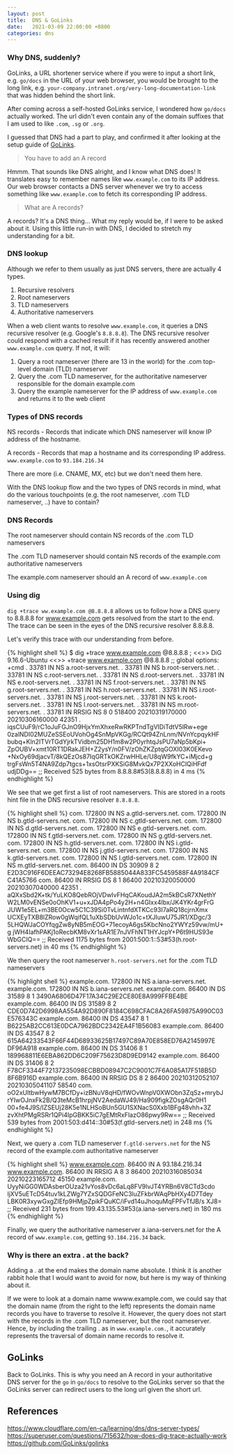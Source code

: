 ```yaml
---
layout: post
title:  DNS & GoLinks
date:   2021-03-09 22:00:00 +0800
categories: dns 
---
```


### Why DNS, suddenly? 
GoLinks, a URL shortener service where if you were to input a short link, e.g. `go/docs` in the URL of your web browser, you would be brought to the long link, e.g. `your-company.intranet.org/very-long-documentation-link` that was hidden behind the short link. 

After coming across a self-hosted GoLinks service, I wondered how `go/docs` actually worked. The url didn't even contain any of the domain suffixes that I am used to like `.com`, `.sg` or `.org`. 

I guessed that DNS had a part to play, and confirmed it after looking at the setup guide of [GoLinks](https://github.com/GoLinks/golinks). 

> You have to add an A record

Hmmm. That sounds like DNS alright, and I know what DNS does! It translates easy to remember names like `www.example.com` to its IP address. Our web browser contacts a DNS server whenever we try to access something like `www.example.com` to fetch its corresponding IP address.

> What are A records? 

A records? It's a DNS thing... What my reply would be, if I were to be asked about it. Using this little run-in with DNS, I decided to stretch my understanding for a bit.

### DNS lookup
Although we refer to them usually as just DNS servers, there are actually 4 types. 

1. Recursive resolvers 
1. Root nameservers
1. TLD nameservers 
1. Authoritative nameservers

When a web client wants to resolve `www.example.com`, it queries a DNS recursive resolver (e.g. Google's `8.8.8.8`). The DNS recursive resolver could respond with a cached result if it has recently answered another `www.example.com` query. If not, it will: 

1. Query a root nameserver (there are 13 in the world) for the .com top-level domain (TLD) nameserver
2. Query the .com TLD nameserver, for the authoritative nameserver responsible for the domain example.com 
3. Query the example nameserver for the IP address of `www.example.com` and returns it to the web client

### Types of DNS records
NS records - Records that indicate which DNS nameserver will know IP address of the hostname. 

A records - Records that map a hostname and its corresponding IP address. `www.example.com` to `93.184.216.34` 

There are more (i.e. CNAME, MX, etc) but we don't need them here.

With the DNS lookup flow and the two types of DNS records in mind, what do the various touchpoints (e.g. the root nameserver, .com TLD nameserver, ..) have to contain?

### DNS Records
The root nameserver should contain NS records of the .com TLD nameservers

The .com TLD nameserver should contain NS records of the example.com authoritative nameservers

The example.com nameserver should an A record of `www.example.com` 

### Using dig
`dig +trace ww.example.com @8.8.8.8` allows us to follow how a DNS query to 8.8.8.8 for www.example.com gets resolved from the start to the end. The trace can be seen in the eyes of the DNS recursive resolver 8.8.8.8.

Let's verify this trace with our understanding from before.

{% highlight shell %}
$ dig +trace www.example.com @8.8.8.8
; <<>> DiG 9.16.6-Ubuntu <<>> +trace www.example.com @8.8.8.8
;; global options: +cmd
.			33781	IN	NS	a.root-servers.net.
.			33781	IN	NS	b.root-servers.net.
.			33781	IN	NS	c.root-servers.net.
.			33781	IN	NS	d.root-servers.net.
.			33781	IN	NS	e.root-servers.net.
.			33781	IN	NS	f.root-servers.net.
.			33781	IN	NS	g.root-servers.net.
.			33781	IN	NS	h.root-servers.net.
.			33781	IN	NS	i.root-servers.net.
.			33781	IN	NS	j.root-servers.net.
.			33781	IN	NS	k.root-servers.net.
.			33781	IN	NS	l.root-servers.net.
.			33781	IN	NS	m.root-servers.net.
.			33781	IN	RRSIG	NS 8 0 518400 20210319170000 20210306160000 42351 . iqsCUuF9/rC1oJuFGJnO9HjxYmXhxeRwRKPTndTgVIDiTdtV5lRw+ege 0zalNDI02MUZeSSEoUVohOg4SnMpVKGg/RCQt94ZnLnm/NVnYcpqykHF bubq+Kln2ITVrTGdYjrkTVidbm25DH1m8w2P0yrhtqJsPU7aNp5bKpi+ ZpOUBV+xmt10RT1DRakJEH+Z2ysY/n0FV/zOhZKZptqGOXI03K0EKevo +NxOy69djacvT/8kQEzOs87IqGRTkOKZrwHHLe/U8qW9fkYC+iMjcd+g trgFsWn5T4NA9Zdp7tgcs+1xsOtsrPXKSiG8MvkQx7P2XXoHClQiHFdf udjDDg==
;; Received 525 bytes from 8.8.8.8#53(8.8.8.8) in 4 ms
{% endhighlight %}

We see that we get first a list of root nameservers. This are stored in a roots hint file in the DNS recursive resolver `8.8.8.8`.

{% highlight shell %}
com.			172800	IN	NS	a.gtld-servers.net.
com.			172800	IN	NS	b.gtld-servers.net.
com.			172800	IN	NS	c.gtld-servers.net.
com.			172800	IN	NS	d.gtld-servers.net.
com.			172800	IN	NS	e.gtld-servers.net.
com.			172800	IN	NS	f.gtld-servers.net.
com.			172800	IN	NS	g.gtld-servers.net.
com.			172800	IN	NS	h.gtld-servers.net.
com.			172800	IN	NS	i.gtld-servers.net.
com.			172800	IN	NS	j.gtld-servers.net.
com.			172800	IN	NS	k.gtld-servers.net.
com.			172800	IN	NS	l.gtld-servers.net.
com.			172800	IN	NS	m.gtld-servers.net.
com.			86400	IN	DS	30909 8 2 E2D3C916F6DEEAC73294E8268FB5885044A833FC5459588F4A9184CF C41A5766
com.			86400	IN	RRSIG	DS 8 1 86400 20210320050000 20210307040000 42351 . aQXxSbd2K+tk/YuLKO8QebROjVDwIvFHqCAKoudJA2m5kBCsR7XNethY W2LM0vENSe0oOhKV1+u+xJDA4pPo4y2H+n4GIxx4Ibx/JK4YKr4grFrG JUW1e5EL+m3BE0Ocw5C1C39Si0TvLintnfdXTKCc93I7aRQ18cjrnXmx UCXEyTXB8lZRow0gWqifQL1uXbSDbUvWJo1c+tXJIuwU75JR1/XDgc/3 5LHQWJaCOYfqgZw8yNB5mEOG+71ecoyA6gs5KbcNno2YWYz59vw/mU+g jWH4IafhPAKj1oRecbKM8vXr1sAR1E7nJVFhNT1HYJcpY+P6t9HUS93e WbGCIQ==
;; Received 1175 bytes from 2001:500:1::53#53(h.root-servers.net) in 40 ms
{% endhighlight %}

We then query the root nameserver `h.root-servers.net` for the .com TLD nameservers

{% highlight shell %}
example.com.		172800	IN	NS	a.iana-servers.net.
example.com.		172800	IN	NS	b.iana-servers.net.
example.com.		86400	IN	DS	31589 8 1 3490A6806D47F17A34C29E2CE80E8A999FFBE4BE
example.com.		86400	IN	DS	31589 8 2 CDE0D742D6998AA554A92D890F8184C698CFAC8A26FA59875A990C03 E576343C
example.com.		86400	IN	DS	43547 8 1 B6225AB2CC613E0DCA7962BDC2342EA4F1B56083
example.com.		86400	IN	DS	43547 8 2 615A64233543F66F44D68933625B17497C89A70E858ED76A2145997E DF96A918
example.com.		86400	IN	DS	31406 8 1 189968811E6EBA862DD6C209F75623D8D9ED9142
example.com.		86400	IN	DS	31406 8 2 F78CF3344F72137235098ECBBD08947C2C9001C7F6A085A17F518B5D 8F6B916D
example.com.		86400	IN	RRSIG	DS 8 2 86400 20210312052107 20210305041107 58540 com. oO2xUltbwHywM7BCfDy+izBNuV8qHD/fWOvWnpV0XWObn3ZqSz+mrybJ rYIwOJnxFk2B/Q3teMcB1hrpjNV2AedaWJ49/Ha909figkZOsgAQr0H1 00+fe4J9S/IZSEUj28K5e1NLHSoBUn5GU1SXNacS0Xxb1BFg48vhh+3Z zvXhtPMgRSRr1QPi4IpGBKK5iC7gEMtRxFlazO86pwy9Rw==
;; Received 539 bytes from 2001:503:d414::30#53(f.gtld-servers.net) in 248 ms
{% endhighlight %}

Next, we query a .com TLD nameserver `f.gtld-servers.net` for the NS record of the example.com authoritative nameserver

{% highlight shell %}
www.example.com.	86400	IN	A	93.184.216.34
www.example.com.	86400	IN	RRSIG	A 8 3 86400 20210316085034 20210223165712 45150 example.com. UyyNiGG0WDAsberOUza21vYos8vDc6aLq8FV9lvJT4YRBn6V8CTd3cdo ljXV5uETcD54tuv1kLZWg7YZxSQDGFeNC3luZFkbrWAqPbHXy4D7Tdey LBK0R3xywGxgZIEfp9HMjpZpikFQuKC/iFvd14uJhoquMqFPFvTfJB/s XJ8=
;; Received 231 bytes from 199.43.135.53#53(a.iana-servers.net) in 180 ms
{% endhighlight %}

Finally, we query the authoritative nameserver a.iana-servers.net for the A record of `www.example.com`, getting `93.184.216.34` back.

### Why is there an extra . at the back?
Adding a . at the end makes the domain name absolute. I think it is another rabbit hole that I would want to avoid for now, but here is my way of thinking about it.

If we were to look at a domain name wwww.example.com, we could say that the domain name (from the right to the left) represents the domain name records you have to traverse to resolve it. However, the query does not start with the records in the .com TLD nameserver, but the root nameserver. Hence, by including the trailing . as in `www.example.com.`, it accurately represents the traversal of domain name records to resolve it.

## GoLinks
Back to GoLinks. This is why you need an A record in your authoritative DNS server for the `go` in `go/docs` to resolve to the GoLinks server so that the GoLinks server can redirect users to the long url given the short url.

## References
<https://www.cloudflare.com/en-ca/learning/dns/dns-server-types/>
<https://superuser.com/questions/715632/how-does-dig-trace-actually-work>
<https://github.com/GoLinks/golinks>
